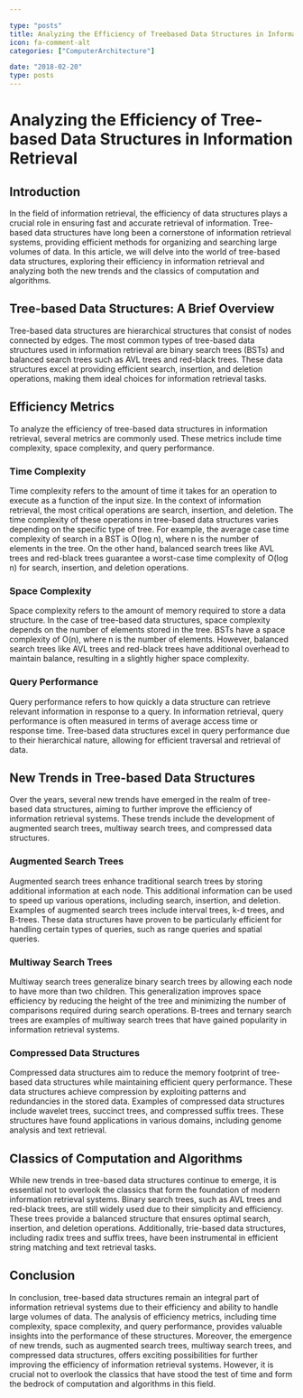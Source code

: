 ```yaml
---

type: "posts"
title: Analyzing the Efficiency of Treebased Data Structures in Information Retrieval
icon: fa-comment-alt
categories: ["ComputerArchitecture"]

date: "2018-02-20"
type: posts
---
```





# Analyzing the Efficiency of Tree-based Data Structures in Information Retrieval

## Introduction

In the field of information retrieval, the efficiency of data structures plays a crucial role in ensuring fast and accurate retrieval of information. Tree-based data structures have long been a cornerstone of information retrieval systems, providing efficient methods for organizing and searching large volumes of data. In this article, we will delve into the world of tree-based data structures, exploring their efficiency in information retrieval and analyzing both the new trends and the classics of computation and algorithms.

## Tree-based Data Structures: A Brief Overview

Tree-based data structures are hierarchical structures that consist of nodes connected by edges. The most common types of tree-based data structures used in information retrieval are binary search trees (BSTs) and balanced search trees such as AVL trees and red-black trees. These data structures excel at providing efficient search, insertion, and deletion operations, making them ideal choices for information retrieval tasks.

## Efficiency Metrics

To analyze the efficiency of tree-based data structures in information retrieval, several metrics are commonly used. These metrics include time complexity, space complexity, and query performance.

### Time Complexity

Time complexity refers to the amount of time it takes for an operation to execute as a function of the input size. In the context of information retrieval, the most critical operations are search, insertion, and deletion. The time complexity of these operations in tree-based data structures varies depending on the specific type of tree. For example, the average case time complexity of search in a BST is O(log n), where n is the number of elements in the tree. On the other hand, balanced search trees like AVL trees and red-black trees guarantee a worst-case time complexity of O(log n) for search, insertion, and deletion operations.

### Space Complexity

Space complexity refers to the amount of memory required to store a data structure. In the case of tree-based data structures, space complexity depends on the number of elements stored in the tree. BSTs have a space complexity of O(n), where n is the number of elements. However, balanced search trees like AVL trees and red-black trees have additional overhead to maintain balance, resulting in a slightly higher space complexity.

### Query Performance

Query performance refers to how quickly a data structure can retrieve relevant information in response to a query. In information retrieval, query performance is often measured in terms of average access time or response time. Tree-based data structures excel in query performance due to their hierarchical nature, allowing for efficient traversal and retrieval of data.

## New Trends in Tree-based Data Structures

Over the years, several new trends have emerged in the realm of tree-based data structures, aiming to further improve the efficiency of information retrieval systems. These trends include the development of augmented search trees, multiway search trees, and compressed data structures.

### Augmented Search Trees

Augmented search trees enhance traditional search trees by storing additional information at each node. This additional information can be used to speed up various operations, including search, insertion, and deletion. Examples of augmented search trees include interval trees, k-d trees, and B-trees. These data structures have proven to be particularly efficient for handling certain types of queries, such as range queries and spatial queries.

### Multiway Search Trees

Multiway search trees generalize binary search trees by allowing each node to have more than two children. This generalization improves space efficiency by reducing the height of the tree and minimizing the number of comparisons required during search operations. B-trees and ternary search trees are examples of multiway search trees that have gained popularity in information retrieval systems.

### Compressed Data Structures

Compressed data structures aim to reduce the memory footprint of tree-based data structures while maintaining efficient query performance. These data structures achieve compression by exploiting patterns and redundancies in the stored data. Examples of compressed data structures include wavelet trees, succinct trees, and compressed suffix trees. These structures have found applications in various domains, including genome analysis and text retrieval.

## Classics of Computation and Algorithms

While new trends in tree-based data structures continue to emerge, it is essential not to overlook the classics that form the foundation of modern information retrieval systems. Binary search trees, such as AVL trees and red-black trees, are still widely used due to their simplicity and efficiency. These trees provide a balanced structure that ensures optimal search, insertion, and deletion operations. Additionally, trie-based data structures, including radix trees and suffix trees, have been instrumental in efficient string matching and text retrieval tasks.

## Conclusion

In conclusion, tree-based data structures remain an integral part of information retrieval systems due to their efficiency and ability to handle large volumes of data. The analysis of efficiency metrics, including time complexity, space complexity, and query performance, provides valuable insights into the performance of these structures. Moreover, the emergence of new trends, such as augmented search trees, multiway search trees, and compressed data structures, offers exciting possibilities for further improving the efficiency of information retrieval systems. However, it is crucial not to overlook the classics that have stood the test of time and form the bedrock of computation and algorithms in this field.